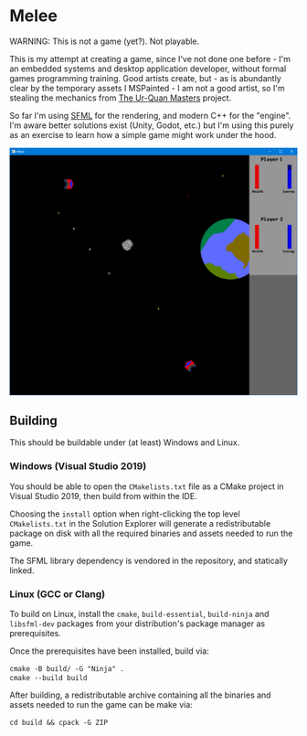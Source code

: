 Melee
============

WARNING: This is not a game (yet?). Not playable.

This is my attempt at creating a game, since I've not done one before - I'm an
embedded systems and desktop application developer, without formal games
programming training. Good artists create, but - as is abundantly clear by the
temporary assets I MSPainted - I am not a good artist, so I'm stealing the
mechanics from [The Ur-Quan Masters](http://sc2.sourceforge.net/) project.

So far I'm using [SFML](https://www.sfml-dev.org/) for the rendering, and modern
C++ for the "engine". I'm aware better solutions exist (Unity, Godot, etc.) but
I'm using this purely as an exercise to learn how a simple game might work
under the hood.

![Example Gameplay](Game.png)

## Building

This should be buildable under (at least) Windows and Linux.

### Windows (Visual Studio 2019)

You should be able to open the `CMakelists.txt` file as a CMake project in
Visual Studio 2019, then build from within the IDE.

Choosing the `install` option when right-clicking the top level
`CMakelists.txt` in the Solution Explorer will generate a redistributable
package on disk with all the required binaries and assets needed to run the
game.

The SFML library dependency is vendored in the repository, and statically
linked.

### Linux (GCC or Clang)

To build on Linux, install the `cmake`, `build-essential`, `build-ninja` and
`libsfml-dev` packages from your distribution's package manager as
prerequisites.

Once the prerequisites have been installed, build via:

```
cmake -B build/ -G "Ninja" .
cmake --build build

```

After building, a redistributable archive containing all the binaries and
assets needed to run the game can be make via:
```
cd build && cpack -G ZIP

```
